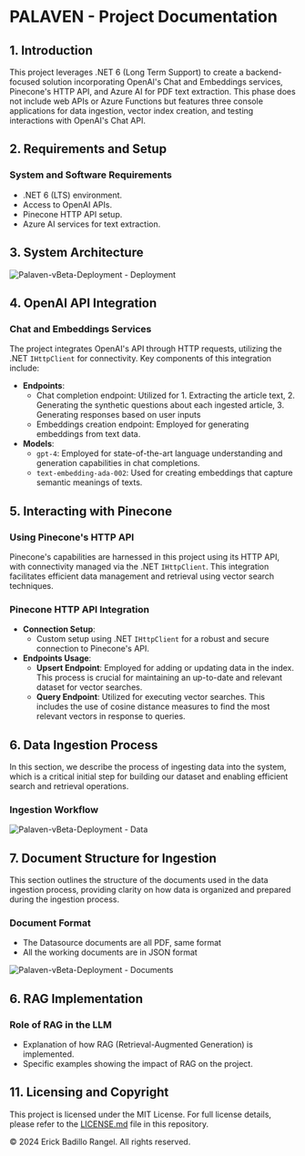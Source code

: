 # PALAVEN - Project Documentation

## 1. Introduction
This project leverages .NET 6 (Long Term Support) to create a backend-focused solution incorporating OpenAI's Chat and Embeddings services, Pinecone's HTTP API, and Azure AI for PDF text extraction. This phase does not include web APIs or Azure Functions but features three console applications for data ingestion, vector index creation, and testing interactions with OpenAI's Chat API.

## 2. Requirements and Setup
### System and Software Requirements
- .NET 6 (LTS) environment.
- Access to OpenAI APIs.
- Pinecone HTTP API setup.
- Azure AI services for text extraction.

## 3. System Architecture
![Palaven-vBeta-Deployment - Deployment](https://github.com/erickbr15/palaven-llm-sat/assets/72543531/b1cc5822-9385-4139-90b6-a43fd229cb3d)


## 4. OpenAI API Integration
### Chat and Embeddings Services
The project integrates OpenAI's API through HTTP requests, utilizing the .NET `IHttpClient` for connectivity. Key components of this integration include:
- **Endpoints**:
  - Chat completion endpoint: Utilized for 1. Extracting the article text, 2. Generating the synthetic questions about each ingested article, 3. Generating responses based on user inputs
  - Embeddings creation endpoint: Employed for generating embeddings from text data.
- **Models**:  
  - `gpt-4`: Employed for state-of-the-art language understanding and generation capabilities in chat completions.
  - `text-embedding-ada-002`: Used for creating embeddings that capture semantic meanings of texts.

## 5. Interacting with Pinecone
### Using Pinecone's HTTP API
Pinecone's capabilities are harnessed in this project using its HTTP API, with connectivity managed via the .NET `IHttpClient`. This integration facilitates efficient data management and retrieval using vector search techniques.

### Pinecone HTTP API Integration
- **Connection Setup**:
  - Custom setup using .NET `IHttpClient` for a robust and secure connection to Pinecone's API.
- **Endpoints Usage**:
  - **Upsert Endpoint**: Employed for adding or updating data in the index. This process is crucial for maintaining an up-to-date and relevant dataset for vector searches.
  - **Query Endpoint**: Utilized for executing vector searches. This includes the use of cosine distance measures to find the most relevant vectors in response to queries.

## 6. Data Ingestion Process
In this section, we describe the process of ingesting data into the system, which is a critical initial step for building our dataset and enabling efficient search and retrieval operations.

### Ingestion Workflow
![Palaven-vBeta-Deployment - Data](https://github.com/erickbr15/palaven-llm-sat/assets/72543531/41b14620-f513-4817-899a-213e798309f9)


## 7. Document Structure for Ingestion
This section outlines the structure of the documents used in the data ingestion process, providing clarity on how data is organized and prepared during the ingestion process.

### Document Format
- The Datasource documents are all PDF, same format
- All the working documents are in JSON format

![Palaven-vBeta-Deployment - Documents](https://github.com/erickbr15/palaven-llm-sat/assets/72543531/f8c10d0a-1153-46cc-b3db-03d6114416dc)


## 6. RAG Implementation
### Role of RAG in the LLM
- Explanation of how RAG (Retrieval-Augmented Generation) is implemented.
- Specific examples showing the impact of RAG on the project.

## 11. Licensing and Copyright
This project is licensed under the MIT License. For full license details, please refer to the [LICENSE.md](./LICENSE.md) file in this repository.

© 2024 Erick Badillo Rangel. All rights reserved.
